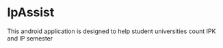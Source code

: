 # IpAssist
This android application is designed to help student universities count IPK and IP semester 

